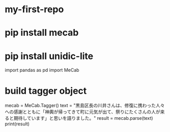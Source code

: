 # my-first-repo
# pip install mecab
# pip install unidic-lite
import pandas as pd
import MeCab
# build tagger object
mecab = MeCab.Tagger() 
text = "黒島区長の川井さんは、修復に携わった人々への感謝とともに「神輿が帰ってきて町に元気が出て、祭りにたくさんの人が来ると期待しています」と思いを語りました。"
result = mecab.parse(text)
print(result)
